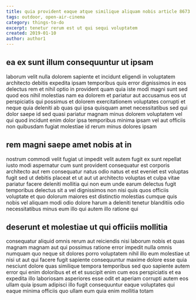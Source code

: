 ```yaml
---
title: quia provident eaque atque similique aliquam nobis article 8673
tags: outdoor, open-air-cinema
category: things-to-do
excerpt: tenetur rerum est ut qui sequi voluptatem
created: 2019-01-10
author: author1
---
```


## ea ex sunt illum consequuntur ut ipsam

laborum velit nulla dolorem sapiente et incidunt eligendi in voluptatem architecto debitis expedita ipsam temporibus quis error dignissimos in eos delectus rem et nihil optio in provident quam quia iste modi magni sunt sed quod eos nihil molestias nam ea dolorem et pariatur aut accusamus eos ut perspiciatis qui possimus et dolorem exercitationem voluptates corrupti et neque quia deleniti ab quas qui ipsa quisquam amet necessitatibus sed qui dolor saepe id sed quasi pariatur magnam minus dolorem voluptatem vel qui quod incidunt enim dolor ipsa temporibus minima ipsam vel aut officiis non quibusdam fugiat molestiae id rerum minus dolores ipsam

## rem magni saepe amet nobis at in

nostrum commodi velit fugiat ut impedit velit autem fugit ex sunt repellat iusto modi aspernatur cum sunt provident consequatur est corporis architecto aut rem consequatur natus odio natus et est eveniet est voluptas fugit sed ut debitis placeat et ut aut ut architecto voluptas et culpa vitae pariatur facere deleniti mollitia qui non eum unde earum delectus fugit temporibus delectus sit a vel dignissimos non nisi quis quos officiis voluptate et quo dolorum maiores est distinctio molestias cumque quis nobis vel aliquam modi odio dolore harum a deleniti tenetur blanditiis odio necessitatibus minus eum illo qui autem illo ratione qui

## deserunt et molestiae ut qui officiis mollitia

consequatur aliquid omnis rerum aut reiciendis nisi laborum nobis et quas magnam magnam aut qui possimus ratione error impedit nulla omnis numquam quo neque sit dolores porro voluptatem nihil illo eum molestiae ut nisi ut aut qui facere fugit sapiente consequuntur maxime dolore esse quia nesciunt dolore quas similique tempora temporibus sed quo sapiente autem error qui enim doloribus et et et suscipit enim cum eos perspiciatis et ea expedita illo laboriosam asperiores esse odit et aperiam corrupti autem eos ullam quia ipsum adipisci illo fugit consequuntur eaque voluptates qui eaque minima officiis quo ullam eum quia enim mollitia totam
